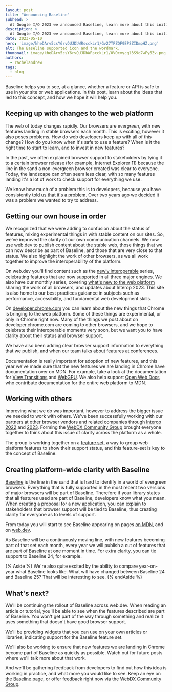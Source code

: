 ```yaml
---
layout: post
title: "Announcing Baseline"
subhead: >
  At Google I/O 2023 we announced Baseline, learn more about this initiative and why we think it's important.
description: >
  At Google I/O 2023 we announced Baseline, learn more about this initiative and why we think it's important.
date: 2023-05-10
hero: 'image/kheDArv5csY6rvQUJDbWRscckLr1/Gv27TPZQF9EPSZIDmpHZ.png'
alt: The Baseline supported icon and the wordmark.
thumbnail: image/kheDArv5csY6rvQUJDbWRscckLr1/0VOcvycql3S9d7wFy6Zv.png
authors:
  - rachelandrew
tags:
  - blog
---
```


Baseline helps you to see, at a glance, whether a feature or API is safe to use in your site or web applications. In this post, learn about the ideas that led to this concept, and how we hope it will help you.

## Keeping up with changes to the web platform

The web of today changes rapidly. Our browsers are _evergreen_, with new features landing in stable browsers each month. This is exciting, however it also poses problems. How do web developers keep up with all of this change? How do you know when it's safe to use a feature? When is it the right time to start to learn, and to invest in new features? 

In the past, we often explained browser support to stakeholders by tying it to a certain browser release (for example, Internet Explorer 11) because the line in the sand a non-evergreen browser created was clear to everyone. Today, the landscape can often seem less clear, with so many features landing it's a lot of work to check support for everything we use.

We know how much of a problem this is to developers, because you have consistently [told us that it's a problem](/deep-dive-into-developer-pain-points/). Over two years ago we decided it was a problem we wanted to try to address.

## Getting our own house in order

We recognized that we were adding to confusion about the status of features, mixing experimental things in with stable content on our sites. So, we've improved the clarity of our own communication channels. We now use web.dev to publish content about the stable web, those things that we can now describe as part of Baseline, and those that are very close to that status. We also highlight the work of other browsers, as we all work together to improve the interoperability of the platform.

On web.dev you'll find content such as the [newly interoperable](/tags/newly-interoperable/) series, celebrating features that are now supported in all three major engines. We also have our monthly series, covering [what's new to the web platform](/tags/new-to-the-web/) sharing the work of all browsers, and updates about Interop 2023. This site is also home to our best practices guidance in subjects such as performance, accessibility, and fundamental web development skills. 

On [developer.chrome.com](https://developer.chrome.com) you can learn about the new things that Chrome is bringing to the web platform. Some of these things are experimental, or only in Chrome right now. Many of the things we post about on developer.chrome.com are coming to other browsers, and we hope to celebrate their interoperable moments very soon, but we want you to have clarity about their status and browser support.

We have also been adding clear browser support information to everything that we publish, and when our team talks about features at conferences.

Documentation is really important for adoption of new features, and this year we've made sure that the new features we are landing in Chrome have documentation over on MDN. For example, take a look at the documentation for [View Transitions](https://developer.mozilla.org/docs/Web/API/View_Transitions_API) and [WebGPU](https://developer.mozilla.org/docs/Web/API/WebGPU_API). We also help support [Open Web Docs](https://openwebdocs.org/) who contribute documentation for the entire web platform to MDN. 

## Working with others

Improving what we do was important, however to address the bigger issue we needed to work with others. We've been successfully working with our partners at other browser vendors and related companies through [Interop 2022](/interop-2022-wrapup/) and [2023](/interop-2023/). Forming the [WebDX Community Group](https://www.w3.org/community/webdx/) brought everyone together to think about this issue of clarity across the platform as a whole.

The group is working together on a [feature set](https://github.com/web-platform-dx/feature-set), a way to group web platform features to show their support status, and this feature-set is key to the concept of Baseline. 

## Creating platform-wide clarity with Baseline

[Baseline](/baseline) is the line in the sand that is hard to identify in a world of evergreen browsers. Everything that is fully supported in the most recent two versions of major browsers will be part of Baseline. Therefore if your library states that all features used are part of Baseline, developers know what you mean. When creating a proposal for a new application, you can explain to stakeholders that browser support will be tied to Baseline, thus creating clarity for everyone as to levels of support. 

From today you will start to see Baseline appearing on pages [on MDN](https://developer.mozilla.org/docs/Web/CSS/grid), and on [web.dev](/baseline-features/).

As Baseline will be a continuously moving line, with new features becoming part of that set each month, every year we will publish a cut of features that are part of Baseline at one moment in time. For extra clarity, you can tie support to Baseline 24, for example.

{% Aside %}
We're also quite excited by the ability to compare year-on-year what Baseline looks like. What will have changed between Baseline 24 and Baseline 25? That will be interesting to see.
{% endAside %}

## What's next?

We'll be continuing the rollout of Baseline across web.dev. When reading an article or tutorial, you'll be able to see when the features described are part of Baseline. You won't get part of the way through something and realize it uses something that doesn't have good browser support.

We'll be providing widgets that you can use on your own articles or libraries, indicating support for the Baseline feature set.

We'll also be working to ensure that new features we are landing in Chrome become part of Baseline as quickly as possible. Watch out for future posts where we'll talk more about that work.

And we'll be gathering feedback from developers to find out how this idea is working in practice, and what more you would like to see. Keep an eye on the [Baseline page](/baseline/), or offer feedback right now via the [WebDX Community Group](https://www.w3.org/community/webdx/).
